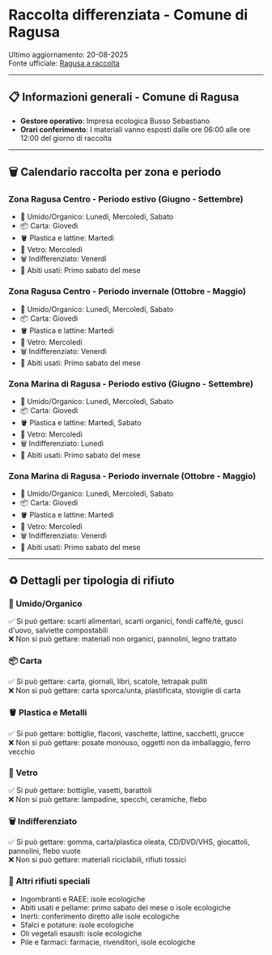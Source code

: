 # Raccolta differenziata - Comune di Ragusa

Ultimo aggiornamento: 20-08-2025  
Fonte ufficiale: [Ragusa a raccolta](https://ragusaraccolta.it/calendario-frequenze/)  

---

## 📋 Informazioni generali - Comune di Ragusa

- **Gestore operativo**: Impresa ecologica Busso Sebastiano  
- **Orari conferimento**: I materiali vanno esposti dalle ore 06:00 alle ore 12:00 del giorno di raccolta

---

## 🗑️ Calendario raccolta per zona e periodo

### Zona Ragusa Centro - Periodo estivo (Giugno - Settembre)
- 🍕 Umido/Organico: Lunedì, Mercoledì, Sabato
- 📦 Carta: Giovedì
- 🪣 Plastica e lattine: Martedì
- 🫙 Vetro: Mercoledì
- 🗑️ Indifferenziato: Venerdì
- 👚 Abiti usati: Primo sabato del mese

### Zona Ragusa Centro - Periodo invernale (Ottobre - Maggio)
- 🍕 Umido/Organico: Lunedì, Mercoledì, Sabato
- 📦 Carta: Giovedì
- 🪣 Plastica e lattine: Martedì
- 🫙 Vetro: Mercoledì
- 🗑️ Indifferenziato: Venerdì
- 👚 Abiti usati: Primo sabato del mese

### Zona Marina di Ragusa - Periodo estivo (Giugno - Settembre)
- 🍕 Umido/Organico: Lunedì, Mercoledì, Sabato
- 📦 Carta: Giovedì
- 🪣 Plastica e lattine: Martedì, Sabato
- 🫙 Vetro: Mercoledì
- 🗑️ Indifferenziato: Lunedì
- 👚 Abiti usati: Primo sabato del mese

### Zona Marina di Ragusa - Periodo invernale (Ottobre - Maggio)
- 🍕 Umido/Organico: Lunedì, Mercoledì, Sabato
- 📦 Carta: Giovedì
- 🪣 Plastica e lattine: Martedì
- 🫙 Vetro: Mercoledì
- 🗑️ Indifferenziato: Venerdì
- 👚 Abiti usati: Primo sabato del mese

---

## ♻️ Dettagli per tipologia di rifiuto

### 🍕 Umido/Organico
✅ Si può gettare: scarti alimentari, scarti organici, fondi caffè/tè, gusci d'uovo, salviette compostabili  
❌ Non si può gettare: materiali non organici, pannolini, legno trattato  

### 📦 Carta
✅ Si può gettare: carta, giornali, libri, scatole, tetrapak puliti  
❌ Non si può gettare: carta sporca/unta, plastificata, stoviglie di carta  

### 🪣 Plastica e Metalli
✅ Si può gettare: bottiglie, flaconi, vaschette, lattine, sacchetti, grucce  
❌ Non si può gettare: posate monouso, oggetti non da imballaggio, ferro vecchio  

### 🫙 Vetro
✅ Si può gettare: bottiglie, vasetti, barattoli  
❌ Non si può gettare: lampadine, specchi, ceramiche, flebo  

### 🗑️ Indifferenziato
✅ Si può gettare: gomma, carta/plastica oleata, CD/DVD/VHS, giocattoli, pannolini, flebo vuote  
❌ Non si può gettare: materiali riciclabili, rifiuti tossici  

### 🚮 Altri rifiuti speciali
- Ingombranti e RAEE: isole ecologiche
- Abiti usati e pellame: primo sabato del mese o isole ecologiche
- Inerti: conferimento diretto alle isole ecologiche
- Sfalci e potature: isole ecologiche
- Oli vegetali esausti: isole ecologiche
- Pile e farmaci: farmacie, rivenditori, isole ecologiche